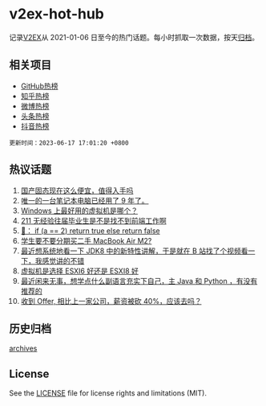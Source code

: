 # v2ex-hot-hub

 记录[V2EX](https://www.v2ex.com/)从 2021-01-06 日至今的热门话题。每小时抓取一次数据，按天[归档](archives)。
 
 ## 相关项目

- [GitHub热榜](https://github.com/it985/github-hot-hub)
- [知乎热榜](https://github.com/it985/zhihu-hot-hub)
- [微博热榜](https://github.com/it985/weibo-hot-hub)
- [头条热榜](https://github.com/it985/toutiao-hot-hub)
- [抖音热榜](https://github.com/it985/douyin-hot-hub)


 `更新时间：2023-06-17 17:01:20 +0800`

## 热议话题

1. [国产固态现在这么便宜，值得入手吗](https://www.v2ex.com/t/949369)
1. [唯一的一台笔记本电脑已经用了 9 年了。](https://www.v2ex.com/t/949375)
1. [Windows 上最好用的虚拟机是哪个？](https://www.v2ex.com/t/949474)
1. [211 无经验往届毕业生是不是找不到前端工作啊](https://www.v2ex.com/t/949439)
1. [🐒： if (a == 2) return true else return false](https://www.v2ex.com/t/949367)
1. [学生要不要分期买二手 MacBook Air M2?](https://www.v2ex.com/t/949510)
1. [最近想系统地看一下 JDK8 中的新特性讲解，于是就在 B 站找了个视频看一下，我感觉讲的不错](https://www.v2ex.com/t/949370)
1. [虚拟机是选择 ESXI6 好还是 ESXI8 好](https://www.v2ex.com/t/949366)
1. [最近闲来无事，想学点什么副语言充实下自己，主 Java 和 Python ，有没有推荐的](https://www.v2ex.com/t/949368)
1. [收到 Offer, 相比上一家公司，薪资被砍 40%，应该去吗？](https://www.v2ex.com/t/949380)

## 历史归档

[archives](archives)

## License

See the [LICENSE](LICENSE) file for license rights and limitations (MIT).
